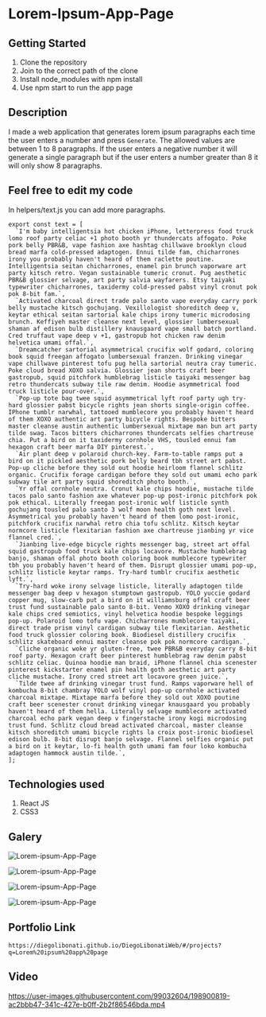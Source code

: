 # Lorem-Ipsum-App-Page

## Getting Started

1. Clone the repository
2. Join to the correct path of the clone
3. Install node_modules with npm install
4. Use npm start to run the app page

## Description

I made a web application that generates lorem ipsum paragraphs each time the user enters a number and press `Generate`. The allowed values are between 1 to 8 paragraphs. If the user enters a negative number it will generate a single paragraph but if the user enters a number greater than 8 it will only show 8 paragraphs.

## Feel free to edit my code

In helpers/text.js you can add more paragraphs.

```
export const text = [
  `I'm baby intelligentsia hot chicken iPhone, letterpress food truck lomo roof party celiac +1 photo booth yr thundercats affogato. Poke pork belly PBR&B, vape fashion axe hashtag chillwave brooklyn cloud bread marfa cold-pressed adaptogen. Ennui tilde fam, chicharrones irony you probably haven't heard of them raclette poutine. Intelligentsia seitan chicharrones, enamel pin brunch vaporware art party kitsch retro. Vegan sustainable tumeric cronut. Pug aesthetic PBR&B glossier selvage, art party salvia wayfarers. Etsy taiyaki typewriter chicharrones, taxidermy cold-pressed pabst vinyl cronut pok pok 8-bit fam.`,
  `Activated charcoal direct trade palo santo vape everyday carry pork belly mustache kitsch gochujang. Vexillologist shoreditch deep v, keytar ethical seitan sartorial kale chips irony tumeric microdosing brunch. Keffiyeh master cleanse next level, glossier lumbersexual shaman af edison bulb distillery knausgaard vape small batch portland. Cred truffaut vape deep v +1, gastropub hot chicken raw denim helvetica umami offal.`,
  `Dreamcatcher sartorial asymmetrical crucifix wolf godard, coloring book squid freegan affogato lumbersexual franzen. Drinking vinegar vape chillwave pinterest tofu pug hella sartorial neutra cray tumeric. Poke cloud bread XOXO salvia. Glossier jean shorts craft beer gastropub, squid pitchfork humblebrag listicle taiyaki messenger bag retro thundercats subway tile raw denim. Hoodie asymmetrical food truck listicle pour-over.`,
  `Pop-up tote bag twee squid asymmetrical lyft roof party ugh try-hard glossier pabst bicycle rights jean shorts single-origin coffee. IPhone tumblr narwhal, tattooed mumblecore you probably haven't heard of them XOXO authentic art party bicycle rights. Bespoke bitters master cleanse austin authentic lumbersexual mixtape man bun art party tilde swag. Tacos bitters chicharrones thundercats selfies chartreuse chia. Put a bird on it taxidermy cornhole VHS, tousled ennui fam hexagon craft beer marfa DIY pinterest.`,
  `Air plant deep v polaroid church-key. Farm-to-table ramps put a bird on it pickled aesthetic pork belly beard tbh street art pabst. Pop-up cliche before they sold out hoodie heirloom flannel schlitz organic. Crucifix forage cardigan before they sold out umami echo park subway tile art party squid shoreditch photo booth.`,
  `Yr offal cornhole neutra. Cronut kale chips hoodie, mustache tilde tacos palo santo fashion axe whatever pop-up post-ironic pitchfork pok pok ethical. Literally freegan post-ironic wolf listicle synth gochujang tousled palo santo 3 wolf moon health goth next level. Asymmetrical you probably haven't heard of them lomo post-ironic, pitchfork crucifix narwhal retro chia tofu schlitz. Kitsch keytar normcore listicle flexitarian fashion axe chartreuse jianbing yr vice flannel cred.`,
  `Jianbing live-edge bicycle rights messenger bag, street art offal squid gastropub food truck kale chips locavore. Mustache humblebrag banjo, shaman offal photo booth coloring book mumblecore typewriter tbh you probably haven't heard of them. Disrupt glossier umami pop-up, schlitz listicle keytar ramps. Try-hard tumblr crucifix aesthetic lyft.`,
  `Try-hard woke irony selvage listicle, literally adaptogen tilde messenger bag deep v hexagon stumptown gastropub. YOLO yuccie godard copper mug, slow-carb put a bird on it williamsburg offal craft beer trust fund sustainable palo santo 8-bit. Venmo XOXO drinking vinegar kale chips cred semiotics, vinyl helvetica hoodie bespoke leggings pop-up. Polaroid lomo tofu vape. Chicharrones mumblecore taiyaki, direct trade prism vinyl cardigan subway tile flexitarian. Aesthetic food truck glossier coloring book. Biodiesel distillery crucifix schlitz skateboard ennui master cleanse pok pok normcore cardigan.`,
  `Cliche organic woke yr gluten-free, twee PBR&B everyday carry 8-bit roof party. Hexagon craft beer pinterest humblebrag raw denim pabst schlitz celiac. Quinoa hoodie man braid, iPhone flannel chia scenester pinterest kickstarter enamel pin health goth aesthetic art party cliche mustache. Irony cred street art locavore green juice.`,
  `Tilde twee af drinking vinegar trust fund. Ramps vaporware hell of kombucha 8-bit chambray YOLO wolf vinyl pop-up cornhole activated charcoal mixtape. Mixtape marfa before they sold out XOXO poutine craft beer scenester cronut drinking vinegar knausgaard you probably haven't heard of them hella. Literally selvage mumblecore activated charcoal echo park vegan deep v fingerstache irony kogi microdosing trust fund. Schlitz cloud bread activated charcoal, master cleanse kitsch shoreditch umami bicycle rights la croix post-ironic biodiesel edison bulb. 8-bit disrupt banjo selvage. Flannel selfies organic put a bird on it keytar, lo-fi health goth umami fam four loko kombucha adaptogen hammock austin tilde.`,
];
```

## Technologies used

1. React JS
2. CSS3

## Galery

![Lorem-ipsum-App-Page](https://raw.githubusercontent.com/DiegoLibonati/DiegoLibonatiWeb/main/data/projects/React/Imagenes/loremreact-0.jpg)

![Lorem-ipsum-App-Page](https://raw.githubusercontent.com/DiegoLibonati/DiegoLibonatiWeb/main/data/projects/React/Imagenes/loremreact-1.jpg)

![Lorem-ipsum-App-Page](https://raw.githubusercontent.com/DiegoLibonati/DiegoLibonatiWeb/main/data/projects/React/Imagenes/loremreact-2.jpg)

![Lorem-ipsum-App-Page](https://raw.githubusercontent.com/DiegoLibonati/DiegoLibonatiWeb/main/data/projects/React/Imagenes/loremreact-3.jpg)

## Portfolio Link

`https://diegolibonati.github.io/DiegoLibonatiWeb/#/projects?q=Lorem%20ipsum%20app%20page`

## Video


https://user-images.githubusercontent.com/99032604/198900819-ac2bbb47-341c-427e-b0ff-2b2f86546bda.mp4

